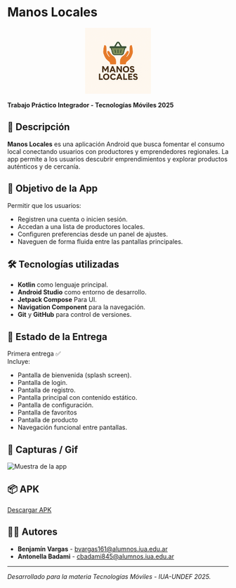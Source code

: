 # Manos Locales
<p align="center">
<img src="/app/src/main/res/drawable/logo.png" alt="Icono" width="150"/>
</p>

**Trabajo Práctico Integrador - Tecnologías Móviles 2025**

## 🧭 Descripción

**Manos Locales** es una aplicación Android que busca fomentar el consumo local conectando usuarios con productores y emprendedores regionales. La app permite a los usuarios descubrir emprendimientos y explorar productos auténticos y de cercanía.

## 🎯 Objetivo de la App

Permitir que los usuarios:
- Registren una cuenta o inicien sesión.
- Accedan a una lista de productores locales.
- Configuren preferencias desde un panel de ajustes.
- Naveguen de forma fluida entre las pantallas principales.

## 🛠️ Tecnologías utilizadas

- **Kotlin** como lenguaje principal.
- **Android Studio** como entorno de desarrollo.
- **Jetpack Compose** Para UI.
- **Navigation Component** para la navegación.
- **Git** y **GitHub** para control de versiones.

## 🧪 Estado de la Entrega

Primera entrega ✅  
Incluye:
- Pantalla de bienvenida (splash screen).
- Pantalla de login.
- Pantalla de registro.
- Pantalla principal con contenido estático.
- Pantalla de configuración.
- Pantalla de favoritos
- Pantalla de producto
- Navegación funcional entre pantallas.

## 📸 Capturas / Gif

![Muestra de la app](https://media0.giphy.com/media/v1.Y2lkPTc5MGI3NjExcXJhaDg0cm0xNWpoeGhvODI3d3YydzFmMHdlMXBpMWFidXB6Y3ZibiZlcD12MV9pbnRlcm5hbF9naWZfYnlfaWQmY3Q9Zw/9kRcLYlFMpWAGsuiHs/giphy.gif)

## 📦 APK

[Descargar APK](https://github.com/AntoBadami/ManosLocales/releases/tag/apk) 

## 👨‍💻 Autores

- **Benjamín Vargas** - bvargas161@alumnos.iua.edu.ar  
- **Antonella Badami** - cbadami845@alumnos.iua.edu.ar  

---

_Desarrollado para la materia Tecnologías Móviles - IUA-UNDEF 2025._
